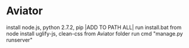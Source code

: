# Aviator
install node.js, python 2.7.2, pip |ADD TO PATH ALL|
run install.bat
from node install uglify-js, clean-css
from Aviator folder run cmd "manage.py runserver"
